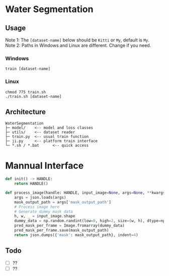 # Water Segmentation

## Usage

Note 1: The `[dataset-name]` below should be `Kitti` or `My`, default is `My`.  
Note 2: Paths in Windows and Linux are different. Change if you need.

### Windows

```shell
train [dataset-name]
```

### Linux

```shell
chmod 775 train.sh
./train.sh [dataset-name]
```

## Architecture

```plaintext
WaterSegmentation
├─ model/    <-- model and loss classes
├─ utils/    <-- dataset reader
├─ train.py  <-- usual train function
├─ ji.py     <-- platform train interface
└─ *.sh / *.bat      <-- quick access
```

# Mannual Interface

```python
def init() -> HANDLE:
    return HANDLE()

def process_image(handle: HANDLE, input_image=None, args=None, **kwargs) ->
    args = json.loads(args)
    mask_output_path = args['mask_output_path']
    # Process image here
    # Generate dummy mask data
    h, w, _ = input_image.shape
    dummy_data = np.random.randint(low=0, high=2, size=(w, h), dtype=np.uint8)
    pred_mask_per_frame = Image.fromarray(dummy_data)
    pred_mask_per_frame.save(mask_output_path)
    return json.dumps({'mask': mask_output_path}, indent=4)
```

## Todo

- [ ] ??
- [ ] ??
